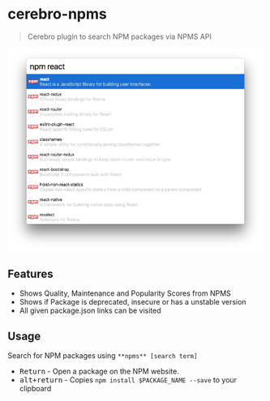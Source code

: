 # cerebro-npms
> Cerebro plugin to search NPM packages via NPMS API

<div align="center">
  <img src="https://github.com/JordanAdams/cerebro-npm/blob/master/.github/screenshot.png?raw=true" />
</div>

## Features
- Shows Quality, Maintenance and Popularity Scores from NPMS
- Shows if Package is deprecated, insecure or has a unstable version
- All given package.json links can be visited

## Usage
Search for NPM packages using `**npms** [search term]`

- <kbd>Return</kbd> - Open a package on the NPM website.
- <kbd>alt+return</kbd> - Copies `npm install $PACKAGE_NAME --save` to your clipboard